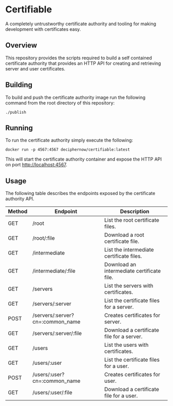 # Certifiable

A completely untrustworthy certificate authority and tooling for making development with certificates easy.

## Overview

This repository provides the scripts required to build a self contained certificate authority that provides an HTTP API for creating and retrieving server and user certificates.

## Building

To build and push the certificate authority image run the following command from the root directory of this repository:

    ./publish

## Running

To run the certificate authority simply execute the following:

    docker run -p 4567:4567 deciphernow/certifiable:latest
    
This will start the certificate authority container and expose the HTTP API on port [http://localhost:4567](http://localhost:4567).

## Usage

The following table describes the endpoints exposed by the certificate authority API.

| Method | Endpoint                         | Description                                 |
|--------|----------------------------------|---------------------------------------------|
| GET    | /root                            | List the root certificate files.            |
| GET    | /root/:file                      | Download a root certificate file.           |
| GET    | /intermediate                    | List the intermediate certificate files.    |
| GET    | /intermediate/:file              | Download an intermediate certificate file.  |
| GET    | /servers                         | List the servers with certificates.         |
| GET    | /servers/:server                 | List the certificate files for a server.    |
| POST   | /servers/:server?cn=:common_name | Creates certificates for server.            |
| GET    | /servers/:server/:file           | Download a certificate file for a server.   |
| GET    | /users                           | List the users with certificates.           |
| GET    | /users/:user                     | List the certificate files for a user.      |
| POST   | /users/:user?cn=:common_name     | Creates certificates for user.              |
| GET    | /users/:user/:file               | Download a certificate file for a user.     |
